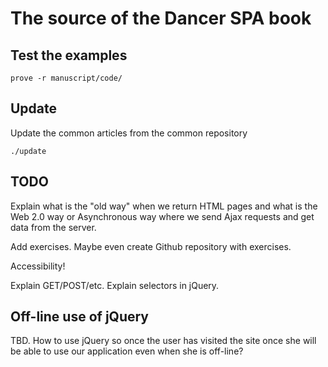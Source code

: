 # The source of the Dancer SPA book

## Test the examples

```
prove -r manuscript/code/
```

## Update

Update the common articles from the common repository

```
./update
```

## TODO

Explain what is the "old way" when we return HTML pages and what is the Web 2.0 way or Asynchronous way where we send Ajax requests and get data
from the server.

Add exercises. Maybe even create Github repository with exercises.

Accessibility!

Explain GET/POST/etc.
Explain selectors in jQuery.

## Off-line use of jQuery

TBD.
How to use jQuery so once the user has visited the site once she will be able to use our application even when she is off-line?

